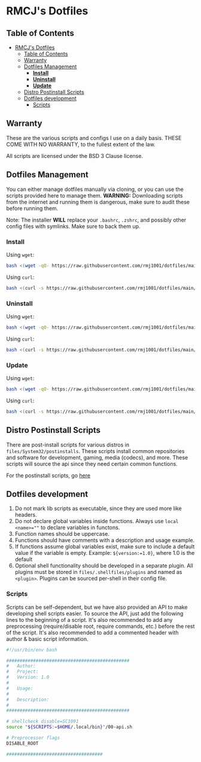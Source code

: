 # RMCJ's Dotfiles

## Table of Contents

- [RMCJ's Dotfiles](#rmcjs-dotfiles)
  - [Table of Contents](#table-of-contents)
  - [Warranty](#warranty)
  - [Dotfiles Management](#dotfiles-management)
    - [**Install**](#install)
    - [**Uninstall**](#uninstall)
    - [**Update**](#update)
  - [Distro Postinstall Scripts](#distro-postinstall-scripts)
  - [Dotfiles development](#dotfiles-development)
    - [Scripts](#scripts)

## Warranty

These are the various scripts and configs I use on a daily basis.
THESE COME WITH NO WARRANTY, to the fullest extent of the law.

All scripts are licensed under the BSD 3 Clause license.

## Dotfiles Management

You can either manage dotfiles manually via cloning, or you can use the
scripts provided here to manage them. **WARNING:** Downloading scripts from
the internet and running them is dangerous, make sure to audit these before
running them.

Note: The installer **WILL** replace your `.bashrc`, `.zshrc`, and possibly 
other config files with symlinks. Make sure to back them up.

### **Install**

Using `wget`:

```bash
bash <(wget -qO- https://raw.githubusercontent.com/rmj1001/dotfiles/main/install.sh)
```

Using `curl`:

```bash
bash <(curl -s https://raw.githubusercontent.com/rmj1001/dotfiles/main/install.sh)
```

### **Uninstall**

Using `wget`:

```bash
bash <(wget -qO- https://raw.githubusercontent.com/rmj1001/dotfiles/main/uninstall.sh)
```

Using `curl`:

```bash
bash <(curl -s https://raw.githubusercontent.com/rmj1001/dotfiles/main/uninstall.sh)
```

### **Update**

Using `wget`:

```bash
bash <(wget -qO- https://raw.githubusercontent.com/rmj1001/dotfiles/main/update.sh)
```

Using `curl`:

```bash
bash <(curl -s https://raw.githubusercontent.com/rmj1001/dotfiles/main/update.sh)
```

## Distro Postinstall Scripts

There are post-install scripts for various distros in
`files/System32/postinstalls`. These scripts install common repositories and
software for development, gaming, media (codecs), and more. These scripts will
source the api since they need certain common functions.

For the postinstall scripts, go [here](https://github.com/rmj1001/dotfiles/tree/main/files/System32/postinstalls)

## Dotfiles development

1. Do not mark lib scripts as executable, since they are used more like headers.
2. Do not declare global variables inside functions. Always use
`local <name>=""` to declare variables in functons.
3. Function names should be uppercase.
4. Functions should have comments with a description and usage example.
5. If functions assume global variables exist, make sure to include a default
value if the variable is empty.
Example: `${version:=1.0}`, where 1.0 is the default
6. Optional shell functionality should be developed in a separate plugin.
All plugins must be stored in `files/.shellfiles/plugins` and named as
`<plugin>`. Plugins can be sourced per-shell in their config file.

### Scripts

Scripts can be self-dependent, but we have also provided an API
to make developing shell scripts easier. To source the API, just
add the following lines to the beginning of a script. It's also
recommended to add any preprocessing (require/disable root,
require commands, etc.) before the rest of the script. It's also
recommended to add a commented header with author & basic script information.

```bash
#!/usr/bin/env bash

##############################################
#   Author: 
#   Project: 
#   Version: 1.0
#
#   Usage: 
#
#   Description:
#
##############################################

# shellcheck disable=SC1091
source "${SCRIPTS:=$HOME/.local/bin}"/00-api.sh

# Preprocessor flags
DISABLE_ROOT

####################################

```
